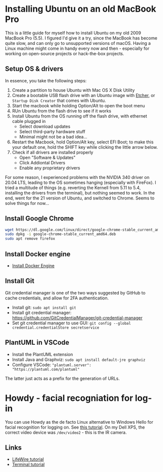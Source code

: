 # Installing Ubuntu on an old MacBook Pro 

This is a little guide for myself how to install Ubuntu on my old 2009 MacBook Pro (5.5). I figured I'd give it a try, since the MacBook has become quite slow, and can only go to unsupported versions of macOS. Having a Linux machine might come in handy every now and then - especially for working on open-source projects or hack-the-box projects.

## Setup OS & drivers

In essence, you take the following steps: 

1. Create a partition to house Ubuntu with Mac OS X Disk Utility 
2. Create a bootable USB flash drive with an Ubuntu image with [Etcher](https://etcher.io/), or `Startup Disk Creator` that comes with Ubuntu. 
3. Start the macbook while holding Option/Alt to open the boot menu
4. RUn Ubuntu from the flash drive to see if it works 
5. Install Ubuntu from the OS running off the flash drive, with ethernet cable plugged in 
   - Select download updates 
   - Select third-party hardware stuff 
   - Minimal might not be a bad idea... 
6. Restart the Macbook, hold Option/Alt key, select EFI Boot; to make this your default one, hold the SHIFT key while clicking the little arrow below. 
7. Check if all drivers are installed properly
   - Open "Software & Updates" 
   - Click Addiontal Drivers
   - Enable any proprietary drivers

For some reason, I experienced problems with the NVIDIA 340 driver on 20.04 LTS, leading to the OS sometimes hanging (especially with FireFox). I tried a multitude of things (e.g. reverting the Kernell from 5.11 to 5.4, installing the drivers from the terminal), but nothing seemed to work. In the end, went for the 21 version of Ubuntu, and switched to Chrome. Seems to solve things for now...

## Install Google Chrome

```bash
wget https://dl.google.com/linux/direct/google-chrome-stable_current_amd64.deb
sudo dpkg -i google-chrome-stable_current_amd64.deb
sudo apt remove firefox
```

## Install Docker engine

* [Install Docker Engine](https://docs.docker.com/engine/install/ubuntu/)

## Install Git 

Git credential manager is one of the two ways suggested by GitHub to cache credentials, and allow for 2FA authentication.

* Install git: `sudo apt install git` 
* Install git credential manager: https://github.com/GitCredentialManager/git-credential-manager
* Set git credential manager to use GUI: `git config --global credential.credentialStore secretservice`

## PlantUML in VSCode

* Install the PlantUML extension 
* Install Java and Graphviz: `sudo apt install default-jre graphviz`
* Configure VSCode: `"plantuml.server": "https://plantuml.com/plantuml"`

The latter just acts as a prefix for the generation of URLs.

# Howdy - facial recogniation for log-in 

You can use Howdy as the de facto Linux alternative to Windows Hello for facial recognition for logging on. See [this tutorial](https://itsfoss.com/face-unlock-ubuntu/). On my Dell XPS, the correct video device was `/dev/video2` - this is the IR camera. 

## Links

* [LifeWire tutorial](https://www.lifewire.com/dual-boot-linux-and-mac-os-4125733)
* [Terminal tutorial](https://ubuntu.com/tutorials/command-line-for-beginners)
